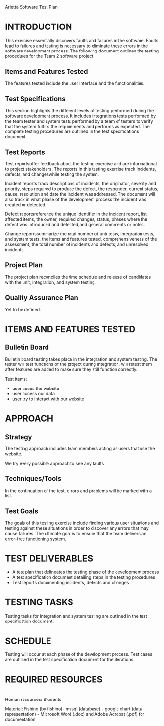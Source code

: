 Arietta Software Test Plan

#

# INTRODUCTION

This exercise essentially discovers faults and failures in the software. Faults lead to failures and testing is necessary to eliminate these errors in the software development process. The following document outlines the testing procedures for the Team 2 software project.

## Items and Features Tested

The features tested include the user interface and the functionalities.

## Test Specifications

This section highlights the different levels of testing performed during the software development process. It includes integrations tests performed by the team tester and system tests performed by a team of testers to verify that the system fulfills the requirements and performs as expected. The complete testing procedures are outlined in the test specifications document.

## Test Reports

Test reportsoffer feedback about the testing exercise and are informational to project stakeholders. The reports in this testing exercise track incidents, defects, and changeswhile testing the system.

Incident reports track descriptions of incidents, the originator, severity and priority, steps required to produce the defect, the responder, current status, cause, resolution and date the incident was addressed. The document will also track in what phase of the development process the incident was created or detected.

Defect reportsreference the unique identifier in the incident report, list affected items, the owner, required changes, status, phases where the defect was introduced and detected,and general comments or notes.

Change reportssummarize the total number of unit tests, integration tests, and system tests, the items and features tested, comprehensiveness of the assessment, the total number of incidents and defects, and unresolved incidents.

## Project Plan

The project plan reconciles the time schedule and release of candidates with the unit, integration, and system testing.

## Quality Assurance Plan

Yet to be defined.


# ITEMS AND FEATURES TESTED

## Bulletin Board

Bulletin board testing takes place in the integration and system testing. The tester will test functions of the project during integration, will retest them after features are added to make sure they still function correctly.

Test items:

- user acces the website
- user access our data
- user try to interact with our website


# APPROACH

## Strategy

The testing approach includes team members acting as users that use the website.

We try every possible approach to see any faults

## Techniques/Tools

In the continuation of the test, errors and problems will be marked with a list.

## Test Goals

The goals of this testing exercise include finding various user situations and testing against these situations in order to discover any errors that may cause failures. The ultimate goal is to ensure that the team delivers an error-free functioning system.


# TEST DELIVERABLES

- A test plan that delineates the testing phase of the development process
- A test specification document detailing steps in the testing procedures
- Test reports documenting incidents, defects and changes

# TESTING TASKS

Testing tasks for integration and system testing are outlined in the test specification document.

# SCHEDULE

Testing will occur at each phase of the development process. Test cases are outlined in the test specification document for the iterations.

# REQUIRED RESOURCES

#

Human resources: Students

Material: Fishino (by fishino)- mysql (database) - google chart (data representation) - Microsoft Word (.doc) and Adobe Acrobat (.pdf) for documentation
